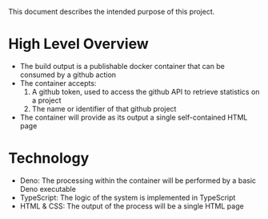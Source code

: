 This document describes the intended purpose of this project.

# High Level Overview

- The build output is a publishable docker container that can be consumed by a github action
- The container accepts:
  1. A github token, used to access the github API to retrieve statistics on a project
  2. The name or identifier of that github project
- The container will provide as its output a single self-contained HTML page

# Technology

- Deno: The processing within the container will be performed by a basic Deno executable
- TypeScript: The logic of the system is implemented in TypeScript
- HTML & CSS: The output of the process will be a single HTML page
